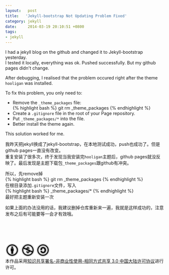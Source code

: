 ```yaml
--- 
layout:   post
title:   'Jekyll-bootstrap Not Updating Problem Fixed'
category: jekyll
date:     2014-03-19 20:10:51 +0800
tags: 
- jekyll
---
```


I had a jekyll blog on the github and changed it to Jekyll-bootstrap yesterday.   
I tested it locally, everything was ok. Pushed successfully. But my github pages didn't change.

After debugging, I realised that the problem occured right after the theme `hooligan` was installed.

To fix this problem, you only need to:

* Remove the `_theme_packages` file:  
{% highlight bash %}
git rm _theme_packages
{% endhighlight %}  
* Create a `.gitignore` file in the root of your Page repository. 
* Put `_theme_packages/*` into the file.
* Better install the theme again.

This solution worked for me.

我昨天把jekyll换成了jekyll-bootstrap，在本地测试成功，push也成功了。但是github pages一直没有改变。  
重复安装了很多次，终于发现当我安装完`hooligan`主题后，github pages就没反映了。最后发现是主题下载包`_theme_packages`跟github有冲突。

所以，先remove掉  
{% highlight bash %}
git rm _theme_packages
{% endhighlight %}  
在根目录添加`.gitignore`文件，写入  
{% highlight bash %}
_theme_packages/*
{% endhighlight %}  
最好把主题重新安装一次

如果上面的办法没用的话，我建议删掉仓库重新来一遍，我就是这样成功的，注意发布之后有可能要等一会才有效哦。



<br/><br/><br/><br/><a rel="license" href="http://creativecommons.org/licenses/by-nc-sa/3.0/cn/"><img align="center" alt="知识共享许可协议" style="border-width:0" src="/assets/files/cc-licenses.png" /></a><br />本作品采用<a rel="license" href="http://creativecommons.org/licenses/by-nc-sa/3.0/cn/">知识共享署名-非商业性使用-相同方式共享 3.0 中国大陆许可协议</a>进行许可。
